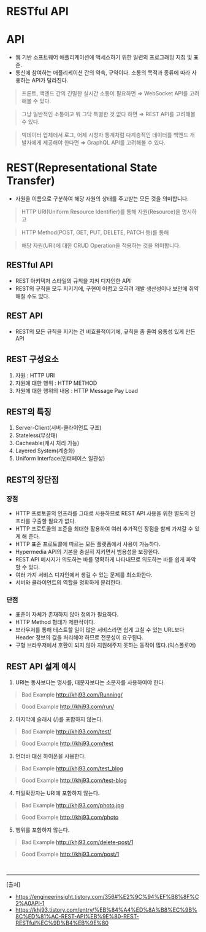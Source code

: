 # RESTful API

# API
- 웹 기반 소프트웨어 애플리케이션에 액세스하기 위한 일련의 프로그래밍 지침 및 표준.
- 통신에 참여하는 애플리케이션 간의 약속, 규약이다. 소통의 목적과 종류에 따라 사용하는 API가 달라진다.

> 프론트, 백엔드 간의 긴밀한 실시간 소통이 필요하면 ⇒ WebSocket API를 고려해볼 수 있다.

> 그냥 일반적인 소통이고 뭐 그닥 특별한 것 없다 하면 ⇒ REST API를 고려해볼 수 있다.

> 빅데이터 업체에서 로그, 어제 시청자 통계처럼 다계층적인 데이터를 백엔드 개발자에게 제공해야 한다면 ⇒ GraphQL API를 고려해볼 수 있다.



# REST(Representational State Transfer)
- 자원을 이름으로 구분하여 해당 자원의 상태를 주고받는 모든 것을 의미합니다.

> HTTP URI(Uniform Resource Identifier)를 통해 자원(Resource)을 명시하고

> HTTP Method(POST, GET, PUT, DELETE, PATCH 등)를 통해 

> 해당 자원(URI)에 대한 CRUD Operation을 적용하는 것을 의미합니다.



## RESTful API 
- REST 아키텍처 스타일의 규칙을 지켜 디자인한 API
- REST의 규칙을 모두 지키기에, 구현이 어렵고 오히려 개발 생산성이나 보안에 취약해질 수도 있다. 

## REST API
- REST의 모든 규칙을 지키는 건 비효율적이기에, 규칙을 좀 줄여 융통성 있게 만든 API


## REST 구성요소
1. 자원 : HTTP URI
2. 자원에 대한 행위 : HTTP METHOD
3. 자원에 대한 행위의 내용 : HTTP Message Pay Load


## REST의 특징
1. Server-Client(서버-클라이언트 구조)
2. Stateless(무상태) 
3. Cacheable(캐시 처리 가능) 
4. Layered System(계층화) 
5. Uniform Interface(인터페이스 일관성)



## REST의 장단점
### 장점 

- HTTP 프로토콜의 인프라를 그대로 사용하므로 REST API 사용을 위한 별도의 인프라를 구출할 필요가 없다.
- HTTP 프로토콜의 표준을 최대한 활용하여 여러 추가적인 장점을 함께 가져갈 수 있게 해 준다.
- HTTP 표준 프로토콜에 따르는 모든 플랫폼에서 사용이 가능하다.
- Hypermedia API의 기본을 충실히 지키면서 범용성을 보장한다.
- REST API 메시지가 의도하는 바를 명확하게 나타내므로 의도하는 바를 쉽게 파악할 수 있다.
- 여러 가지 서비스 디자인에서 생길 수 있는 문제를 최소화한다.
- 서버와 클라이언트의 역할을 명확하게 분리한다.
 

### 단점 

- 표준이 자체가 존재하지 않아 정의가 필요하다.
- HTTP Method 형태가 제한적이다.
- 브라우저를 통해 테스트할 일이 많은 서비스라면 쉽게 고칠 수 있는 URL보다 Header 정보의 값을 처리해야 하므로 전문성이 요구된다.
- 구형 브라우저에서 호환이 되지 않아 지원해주지 못하는 동작이 많다.(익스폴로어)


## REST API 설계 예시
1. URI는 동사보다는 명사를, 대문자보다는 소문자를 사용하여야 한다.

> Bad Example http://khj93.com/Running/

> Good Example  http://khj93.com/run/  
 

2. 마지막에 슬래시 (/)를 포함하지 않는다.

> Bad Example http://khj93.com/test/  

> Good Example  http://khj93.com/test
 

3. 언더바 대신 하이폰을 사용한다.

> Bad Example http://khj93.com/test_blog

> Good Example  http://khj93.com/test-blog  
 

4. 파일확장자는 URI에 포함하지 않는다.

> Bad Example http://khj93.com/photo.jpg  

> Good Example  http://khj93.com/photo  
 

5. 행위를 포함하지 않는다.

> Bad Example http://khj93.com/delete-post/1  

> Good Example  http://khj93.com/post/1  



</br>

--------------

[출처]
- https://engineerinsight.tistory.com/356#%E2%9C%94%EF%B8%8F%C2%A0API-1
- https://khj93.tistory.com/entry/%EB%84%A4%ED%8A%B8%EC%9B%8C%ED%81%AC-REST-API%EB%9E%80-REST-RESTful%EC%9D%B4%EB%9E%80
